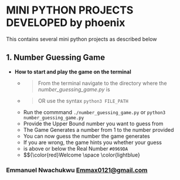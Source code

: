 # MINI PYTHON PROJECTS DEVELOPED by phoenix
This contains several mini python projects as described below


## 1. **Number Guessing Game**

  - **How to start and play the game on the terminal**
    - > From the terminal navigate to the directory where the _number_guessing_game.py_ is
    - > OR use the syntax ```python3 FILE_PATH```
    - Run the commmand ```./number_guessing_game.py``` or ```python3 number_guessing_game.py```
    - Provide the Upper Bound number you want to guess from
    - The Game Generates a number from 1 to the number provided
    - You can now guess the number the game generates
    - If you are wrong, the game hints you whether your guess
    - is above or below the Real Number `#0969DA`
    - $${\color{red}Welcome \space \color{lightblue}


### Emmanuel Nwachukwu <Emmax0121@gmail.com>
